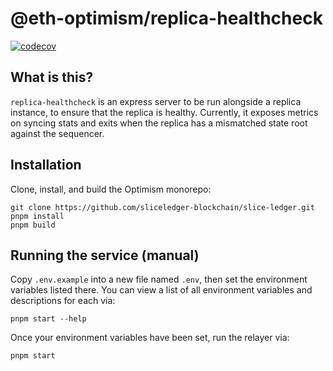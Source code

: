 # @eth-optimism/replica-healthcheck

[![codecov](https://codecov.io/gh/sliceledger-blockchain/slice-ledger/branch/develop/graph/badge.svg?token=0VTG7PG7YR&flag=replica-healthcheck-tests)](https://codecov.io/gh/sliceledger-blockchain/slice-ledger)

## What is this?

`replica-healthcheck` is an express server to be run alongside a replica instance, to ensure that the replica is healthy. Currently, it exposes metrics on syncing stats and exits when the replica has a mismatched state root against the sequencer.


## Installation

Clone, install, and build the Optimism monorepo:

```
git clone https://github.com/sliceledger-blockchain/slice-ledger.git
pnpm install
pnpm build
```

## Running the service (manual)

Copy `.env.example` into a new file named `.env`, then set the environment variables listed there.
You can view a list of all environment variables and descriptions for each via:

```
pnpm start --help
```

Once your environment variables have been set, run the relayer via:

```
pnpm start
```
